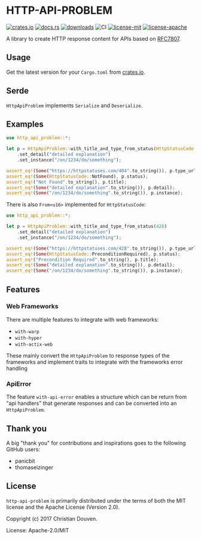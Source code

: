 # HTTP-API-PROBLEM

[![crates.io](https://img.shields.io/crates/v/http-api-problem.svg)](https://crates.io/crates/http-api-problem)
[![docs.rs](https://docs.rs/http-api-problem/badge.svg)](https://docs.rs/http-api-problem)
[![downloads](https://img.shields.io/crates/d/http-api-problem.svg)](https://crates.io/crates/http-api-problem)
![CI](https://github.com/chridou/http-api-problem/workflows/CI/badge.svg)
[![license-mit](http://img.shields.io/badge/license-MIT-blue.svg)](https://github.com/chridou/http-api-problem/blob/master/LICENSE-MIT)
[![license-apache](http://img.shields.io/badge/license-APACHE-blue.svg)](https://github.com/chridou/http-api-problem/blob/master/LICENSE-APACHE)

A library to create HTTP response content for APIs based on
[RFC7807](https://tools.ietf.org/html/rfc7807).

## Usage

Get the latest version for your `Cargo.toml` from
[crates.io](https://crates.io/crates/http-api-problem).

## Serde

`HttpApiProblem` implements `Serialize` and `Deserialize`.

## Examples

```rust
use http_api_problem::*;

let p = HttpApiProblem::with_title_and_type_from_status(HttpStatusCode::NotFound)
    .set_detail("detailed explanation")
    .set_instance("/on/1234/do/something");

assert_eq!(Some("https://httpstatuses.com/404".to_string()), p.type_url);
assert_eq!(Some(HttpStatusCode::NotFound), p.status);
assert_eq!("Not Found".to_string(), p.title);
assert_eq!(Some("detailed explanation".to_string()), p.detail);
assert_eq!(Some("/on/1234/do/something".to_string()), p.instance);
```

There is also `From<u16>` implemented for `HttpStatusCode`:

```rust
use http_api_problem::*;

let p = HttpApiProblem::with_title_and_type_from_status(428)
    .set_detail("detailed explanation")
    .set_instance("/on/1234/do/something");

assert_eq!(Some("https://httpstatuses.com/428".to_string()), p.type_url);
assert_eq!(Some(HttpStatusCode::PreconditionRequired), p.status);
assert_eq!("Precondition Required".to_string(), p.title);
assert_eq!(Some("detailed explanation".to_string()), p.detail);
assert_eq!(Some("/on/1234/do/something".to_string()), p.instance);
```

## Features

### Web Frameworks

There are multiple features to integrate with web frameworks:

* `with-warp`
* `with-hyper`
* `with-actix-web`

These mainly convert the `HttpApiProblem` to response types of
the frameworks and implement traits to integrate with the frameworks
error handling

### ApiError

The feature `with-api-error` enables a structure which can be
return from "api handlers" that generate responses and can be 
converted into an `HttpApiProblem`.

## Thank you
A big "thank you" for contributions and inspirations goes to the
following GitHub users:

* panicbit
* thomaseizinger

## License

`http-api-problem` is primarily distributed under the terms of both the MIT
license and the Apache License (Version 2.0).

Copyright (c) 2017 Christian Douven.

License: Apache-2.0/MIT
